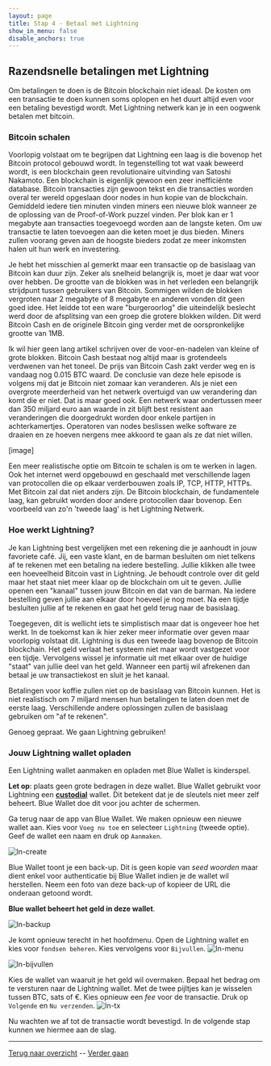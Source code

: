```yaml
---
layout: page
title: Stap 4 - Betaal met Lightning
show_in_menu: false
disable_anchors: true
---
```


## Razendsnelle betalingen met Lightning
Om betalingen te doen is de Bitcoin blockchain niet ideaal. De kosten om een transactie te doen kunnen soms oplopen en het duurt altijd even voor een betaling bevestigd wordt. Met Lightning netwerk kan je in een oogwenk betalen met bitcoin.

### Bitcoin schalen
Voorlopig volstaat om te begrijpen dat Lightning een laag is die bovenop het Bitcoin protocol gebouwd wordt. In tegenstelling tot wat vaak beweerd wordt, is een blockchain geen revolutionaire uitvinding van Satoshi Nakamoto. Een blockchain is eigenlijk gewoon een zeer inefficiënte database. Bitcoin transacties zijn gewoon tekst en die transacties worden overal ter wereld opgeslaan door nodes in hun kopie van de blockchain. Gemiddeld iedere tien minuten vinden miners een nieuwe blok wanneer ze de oplossing van de Proof-of-Work puzzel vinden. Per blok kan er 1 megabyte aan transacties toegevoegd worden aan de langste keten. Om uw transactie te laten toevoegen aan die keten moet je dus bieden. Miners zullen voorang geven aan de hoogste bieders zodat ze meer inkomsten halen uit hun werk en investering.

Je hebt het misschien al gemerkt maar een transactie op de basislaag van Bitcoin kan duur zijn. Zeker als snelheid belangrijk is, moet je daar wat voor over hebben. De grootte van de blokken was in het verleden een belangrijk strijdpunt tussen gebruikers van Bitcoin. Sommigen wilden de blokken vergroten naar 2 megabyte of 8 megabyte en anderen vonden dit geen goed idee. Het leidde tot een ware "burgeroorlog" die uiteindelijk beslecht werd door de afsplitsing van een groep die grotere blokken wilden. Dit werd Bitcoin Cash en de originele Bitcoin ging verder met de oorspronkelijke grootte van 1MB.

Ik wil hier geen lang artikel schrijven over de voor-en-nadelen van kleine of grote blokken. Bitcoin Cash bestaat nog altijd maar is grotendeels verdwenen van het toneel. De prijs van Bitcoin Cash zakt verder weg en is vandaag nog 0.015 BTC waard. De conclusie van deze hele episode is volgens mij dat je Bitcoin niet zomaar kan veranderen. Als je niet een overgrote meerderheid van het netwerk overtuigd van uw verandering dan komt die er niet. Dat is maar goed ook. Een netwerk waar ondertussen meer dan 350 miljard euro aan waarde in zit blijft best resistent aan veranderingen die doorgedrukt worden door enkele partijen in achterkamertjes. Operatoren van nodes beslissen welke software ze draaien en ze hoeven nergens mee akkoord te gaan als ze dat niet willen.

[image]

Een meer realistische optie om Bitcoin te schalen is om te werken in lagen. Ook het internet werd opgebouwd en geschaald met verschillende lagen van protocollen die op elkaar verderbouwen zoals IP, TCP, HTTP, HTTPs. Met Bitcoin zal dat niet anders zijn. De Bitcoin blockchain, de fundamentele laag, kan gebruikt worden door andere protocollen daar bovenop. Een voorbeeld van zo'n 'tweede laag' is het Lightning Netwerk.

### Hoe werkt Lightning?
Je kan Lightning best vergelijken met een rekening die je aanhoudt in jouw favoriete café. Jij, een vaste klant, en de barman besluiten om niet telkens af te rekenen met een betaling na iedere bestelling. Jullie klikken alle twee een hoeveelheid Bitcoin vast in Lightning. Je behoudt controle over dit geld maar het staat niet meer klaar op de blockchain om uit te geven. Jullie openen een "kanaal" tussen jouw Bitcoin en dat van de barman. Na iedere bestelling geven jullie aan elkaar door hoeveel je nog moet. Na een tijdje besluiten jullie af te rekenen en gaat het geld terug naar de basislaag.

Toegegeven, dit is wellicht iets te simplistisch maar dat is ongeveer hoe het werkt. In de toekomst kan ik hier zeker meer informatie over geven maar voorlopig volstaat dit. Lightning is dus een tweede laag bovenop de Bitcoin blockchain. Het geld verlaat het systeem niet maar wordt vastgezet voor een tijdje. Vervolgens wissel je informatie uit met elkaar over de huidige "staat" van jullie deel van het geld. Wanneer een partij wil afrekenen dan betaal je uw transactiekost en sluit je het kanaal.

Betalingen voor koffie zullen niet op de basislaag van Bitcoin kunnen. Het is niet realistisch om 7 miljard mensen hun betalingen te laten doen met de eerste laag. Verschillende andere oplossingen zullen de basislaag gebruiken om "af te rekenen".

Genoeg gepraat. We gaan Lightning gebruiken!

### Jouw Lightning wallet opladen
Een Lightning wallet aanmaken en opladen met Blue Wallet is kinderspel.

**Let op**: plaats geen grote bedragen in deze wallet. Blue Wallet gebruikt voor Lightning een [**custodial**](faq.md#wat-is-een-custodial-wallet) wallet. Dit betekent dat je de sleutels niet meer zelf beheert. Blue Wallet doe dit voor jou achter de schermen.

Ga terug naar de app van Blue Wallet. We maken opnieuw een nieuwe wallet aan. Kies voor `Voeg nu toe` en selecteer `Lightning` (tweede optie). Geef de wallet een naam en druk op `Aanmaken`.

![ln-create](https://github.com/SovereignNode/Spaartechnologie/blob/master/documentation/images/ln-create.png?raw=true)

Blue Wallet toont je een back-up. Dit is geen kopie van *seed woorden* maar dient enkel voor authenticatie bij Blue Wallet indien je de wallet wil herstellen. Neem een foto van deze back-up of kopieer de URL die onderaan getoond wordt.

**Blue wallet beheert het geld in deze wallet**.

![ln-backup](https://github.com/SovereignNode/Spaartechnologie/blob/master/documentation/images/ln-backup.png?raw=true)

Je komt opnieuw terecht in het hoofdmenu. Open de Lightning wallet en kies voor `fondsen beheren`. Kies vervolgens voor `Bijvullen`.
![ln-menu](https://github.com/SovereignNode/Spaartechnologie/blob/master/documentation/images/ln-menu.png?raw=true)

![ln-bijvullen](https://github.com/SovereignNode/Spaartechnologie/blob/master/documentation/images/ln-bijvullen.png?raw=true)

Kies de wallet van waaruit je het geld wil overmaken. Bepaal het bedrag om te versturen naar de Lightning wallet. Met de twee pijltjes kan je wisselen tussen BTC, sats of €. Kies opnieuw een *fee* voor de transactie. Druk op `Volgende` en `Nu verzenden`.
![ln-tx](https://github.com/SovereignNode/Spaartechnologie/blob/master/documentation/images/ln-tx.png?raw=true)

Nu wachten we af tot de transactie wordt bevestigd. In de volgende stap kunnen we hiermee aan de slag.

------

[Terug naar overzicht](overzicht.md) --
[Verder gaan](stap5.md)
